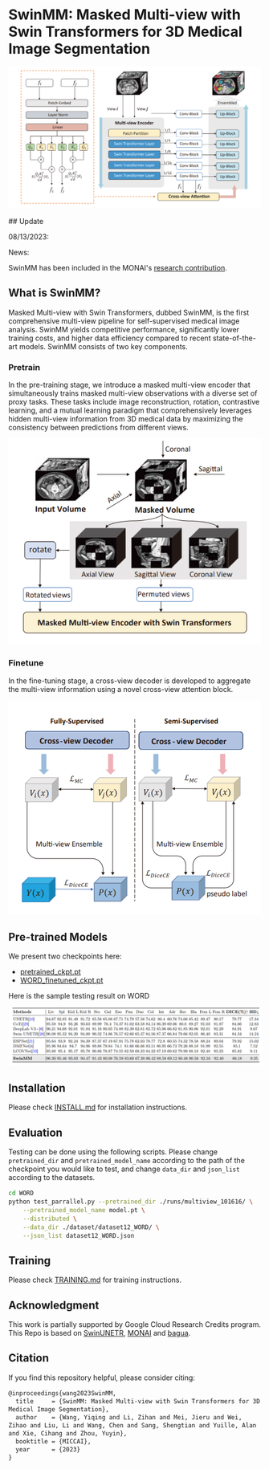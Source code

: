 # SwinMM: Masked Multi-view with Swin Transformers for 3D Medical Image Segmentation

<p align="center">
  <img src="figures/SwinMMArch.png">
</p>
## Update

08/13/2023:

News:

SwinMM has been included in the MONAI's [research contribution](https://github.com/Project-MONAI/research-contributions).

## What is SwinMM?

Masked Multi-view with Swin Transformers, dubbed SwinMM, is the first comprehensive multi-view pipeline for self-supervised medical image analysis. SwinMM yields competitive performance, significantly lower training costs, and higher data efficiency compared to recent state-of-the-art models. SwinMM consists of two key components.

### Pretrain

In the pre-training stage, we introduce a masked multi-view encoder that simultaneously trains masked multi-view observations with a diverse set of proxy tasks. These tasks include image reconstruction, rotation, contrastive learning, and a mutual learning paradigm that comprehensively leverages hidden multi-view information from 3D medical data by maximizing the consistency between predictions from different views.

<p align="center">
  <img src="figures/pretrain.png">
</p>

### Finetune

In the fine-tuning stage, a cross-view decoder is developed to aggregate the multi-view information using a novel cross-view attention block.

<p align="center">
  <img src="figures/finetune.png">
</p>

## Pre-trained Models

We present two checkpoints here:

- [pretrained_ckpt.pt](https://drive.google.com/file/d/1VFT1Oz5UGjAaXLdWAAdeD0mVeLyCQ0ry/view?usp=sharing)
- [WORD_finetuned_ckpt.pt](https://drive.google.com/file/d/1VFT1Oz5UGjAaXLdWAAdeD0mVeLyCQ0ry/view?usp=sharing)

Here is the sample testing result on WORD

<p align="center">
  <img src="figures/Result.png">
</p>

## Installation

Please check [INSTALL.md](INSTALL.md) for installation instructions.

## Evaluation

Testing can be done using the following scripts. Please change `pretrained_dir` and `pretrained_model_name` according to the path of the checkpoint you would like to test, and change `data_dir` and `json_list` according to the datasets.

```bash
cd WORD
python test_parrallel.py --pretrained_dir ./runs/multiview_101616/ \
	--pretrained_model_name model.pt \
	--distributed \
	--data_dir ./dataset/dataset12_WORD/ \
	--json_list dataset12_WORD.json
```

## Training

Please check [TRAINING.md](TRAINING.md) for training instructions.

## Acknowledgment

This work is partially supported by Google Cloud Research Credits program.
This Repo is based on [SwinUNETR](https://github.com/Project-MONAI/research-contributions/tree/main/SwinUNETR), [MONAI](https://monai.io/) and [bagua](https://github.com/BaguaSys/bagua).

## Citation

If you find this repository helpful, please consider citing:

```
@inproceedings{wang2023SwinMM,
  title     = {SwinMM: Masked Multi-view with Swin Transformers for 3D Medical Image Segmentation},
  author    = {Wang, Yiqing and Li, Zihan and Mei, Jieru and Wei, Zihao and Liu, Li and Wang, Chen and Sang, Shengtian and Yuille, Alan and Xie, Cihang and Zhou, Yuyin},
  booktitle = {MICCAI},
  year      = {2023}
}
```
